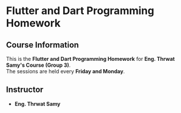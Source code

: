 # Flutter and Dart Programming Homework

## Course Information
This is the **Flutter and Dart Programming Homework** for **Eng. Thrwat Samy's Course (Group 3)**.  
The sessions are held every **Friday and Monday**.

## Instructor
- **Eng. Thrwat Samy**  
